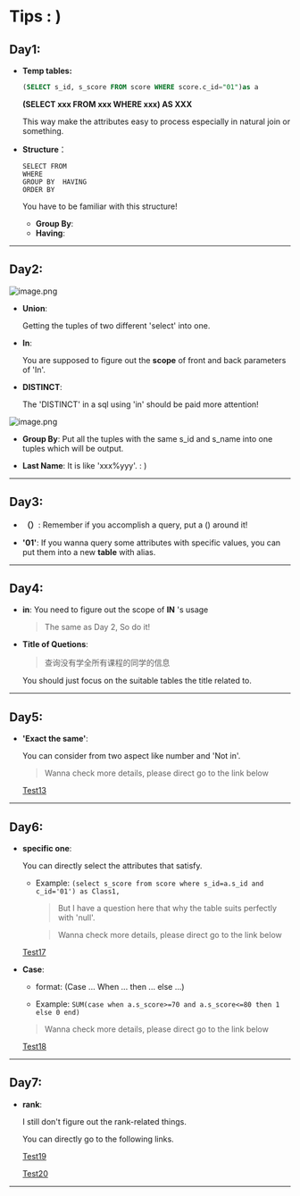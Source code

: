# Tips : )

## Day1:
* **Temp tables:**
    ```sql
    (SELECT s_id, s_score FROM score WHERE score.c_id="01")as a
    ```

    **(SELECT xxx FROM xxx WHERE xxx) AS XXX**

    This way make the attributes easy to process especially in natural join or something.

* **Structure**：

  ```
  SELECT FROM
  WHERE
  GROUP BY  HAVING
  ORDER BY
  ```
  You have to be familiar with this structure!

  * **Group By**:
  * **Having**:

---

## Day2:

![image.png](https://s2.loli.net/2021/12/24/MGfwYtS3urhX8RD.png)

* **Union**:

  Getting the tuples of two different 'select' into one.

* **In**:

  You are supposed to figure out the **scope** of front and back parameters of 'In'.

* **DISTINCT**:

  The 'DISTINCT' in a sql using 'in' should be paid more attention!

![image.png](https://s2.loli.net/2021/12/24/ixqL3t1j4bCmoR7.png)

* **Group By**:
  Put all the tuples with the same s_id and s_name into one tuples which will be output.

* **Last Name**:
  It is like 'xxx%yyy'.
      : )
---

## Day3:

* **（）**:
  Remember if you accomplish a query, put a () around it!

* **'01'**:
  If you wanna query some attributes with specific values, you can put them into a new **table** with alias.
---
## Day4:

* **in**:
  You need to figure out the scope of **IN** 's usage
  > The same as Day 2, So do it!

* **Title of Quetions**:
  >查询没有学全所有课程的同学的信息

  You should just focus on the suitable tables the title related to.

---

## Day5:

* **'Exact the same'**:

  You can consider from two aspect like number and 'Not in'.


  >Wanna check more details, please direct go to the link below

  [Test13](https://github.com/xxxVincent-L/sql-test/blob/master/Day5/test13.sql)


---

## Day6:

* **specific one**:

  You can directly select the attributes that satisfy.
  * Example:
  `(select s_score from score where s_id=a.s_id and c_id='01') as Class1,`


    > But I have a question here that why the table suits perfectly with 'null'.

    >Wanna check more details, please direct go to the link below

  [Test17](https://github.com/xxxVincent-L/sql-test/blob/master/Day6/test17.sql)


* **Case**:

  * format:
  (Case ... When ... then ... else ...)

  * Example:
  `SUM(case when a.s_score>=70 and a.s_score<=80 then 1 else 0 end)`

  >Wanna check more details, please direct go to the link below

  [Test18](https://github.com/xxxVincent-L/sql-test/blob/master/Day6/test18.sql)


---

## Day7:


* **rank**:

  I still don't figure out the rank-related things.

  You can directly go to the following links.

  [Test19](https://github.com/xxxVincent-L/sql-test/blob/master/Day7/test19.sql)

  [Test20](https://github.com/xxxVincent-L/sql-test/blob/master/Day7/test20.sql)




---
